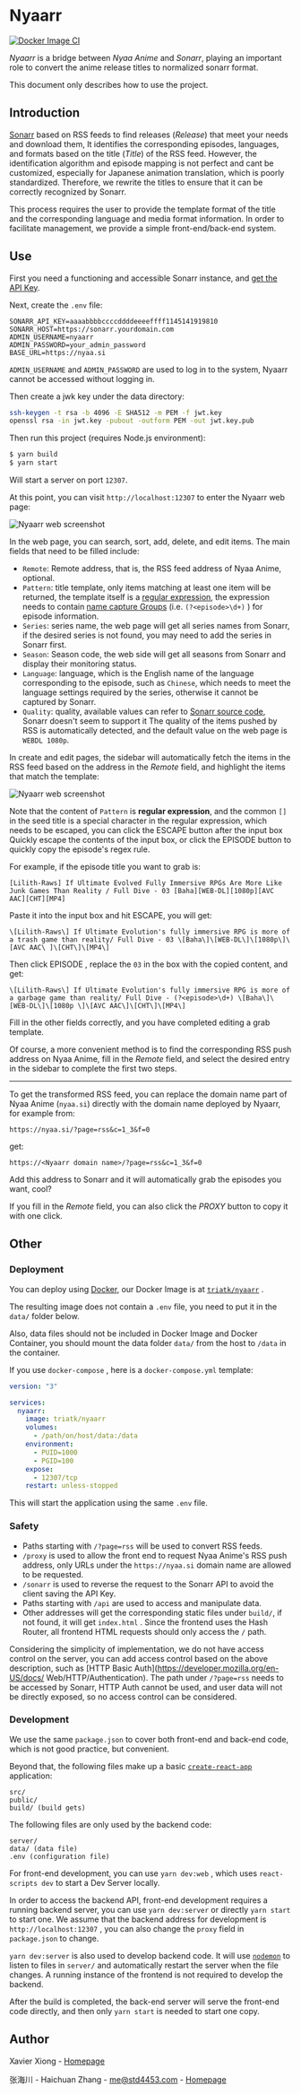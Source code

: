 # Nyaarr

[![Docker Image CI](https://github.com/zx900930/nyaarr/actions/workflows/main.yml/badge.svg)](https://github.com/zx900930/nyaarr/actions/workflows/main.yml)

*Nyaarr* is a bridge between *Nyaa Anime* and *Sonarr*, playing an important role to convert the anime release titles to normalized sonarr format.

This document only describes how to use the project.

## Introduction

[Sonarr](https://sonarr.tv/) based on RSS feeds to find releases (*Release*) that meet your needs and download them, It identifies the corresponding episodes, languages, and formats based on the title (*Title*) of the RSS feed. However, the identification algorithm and episode mapping is not perfect and cant be customized, especially for Japanese animation translation, which is poorly standardized. Therefore, we rewrite the titles to ensure that it can be correctly recognized by Sonarr.

This process requires the user to provide the template format of the title and the corresponding language and media format information. In order to facilitate management, we provide a simple front-end/back-end system.

## Use

First you need a functioning and accessible Sonarr instance, and [get the API Key](https://github.com/Sonarr/Sonarr/wiki/API).

Next, create the `.env` file:

```env
SONARR_API_KEY=aaaabbbbccccddddeeeeffff1145141919810
SONARR_HOST=https://sonarr.yourdomain.com
ADMIN_USERNAME=nyaarr
ADMIN_PASSWORD=your_admin_password
BASE_URL=https://nyaa.si
```

`ADMIN_USERNAME` and `ADMIN_PASSWORD` are used to log in to the system, Nyaarr cannot be accessed without logging in.

Then create a jwk key under the data directory:

```bash
ssh-keygen -t rsa -b 4096 -E SHA512 -m PEM -f jwt.key
openssl rsa -in jwt.key -pubout -outform PEM -out jwt.key.pub
```

Then run this project (requires Node.js environment):

```bash
$ yarn build
$ yarn start
```

Will start a server on port `12307`.

At this point, you can visit `http://localhost:12307` to enter the Nyaarr web page:

![Nyaarr web screenshot](images/screenshot1.png)

In the web page, you can search, sort, add, delete, and edit items. The main fields that need to be filled include:

- `Remote`: Remote address, that is, the RSS feed address of Nyaa Anime, optional.
- `Pattern`: title template, only items matching at least one item will be returned, the template itself is a [regular expression](https://en.wikipedia.org/wiki/Regular_expression), the expression needs to contain [name capture Groups](https://developer.mozilla.org/en-US/docs/Web/JavaScript/Guide/Regular_Expressions/Groups_and_Ranges) (i.e. `(?<episode>\d+)` ) for episode information.
- `Series`: series name, the web page will get all series names from Sonarr, if the desired series is not found, you may need to add the series in Sonarr first.
- `Season`: Season code, the web side will get all seasons from Sonarr and display their monitoring status.
- `Language`: language, which is the English name of the language corresponding to the episode, such as `Chinese`, which needs to meet the language settings required by the series, otherwise it cannot be captured by Sonarr.
- `Quality`: quality, available values ​​can refer to [Sonarr source code](https://github.com/Sonarr/Sonarr/blob/develop/src/NzbDrone.Core/Parser/QualityParser.cs), Sonarr doesn't seem to support it The quality of the items pushed by RSS is automatically detected, and the default value on the web page is `WEBDL 1080p`.

In create and edit pages, the sidebar will automatically fetch the items in the RSS feed based on the address in the *Remote* field, and highlight the items that match the template:

![Nyaarr web screenshot](images/screenshot2.png)

Note that the content of `Pattern` is **regular expression**, and the common `[]` in the seed title is a special character in the regular expression, which needs to be escaped, you can click the ESCAPE button after the input box Quickly escape the contents of the input box, or click the EPISODE button to quickly copy the episode's regex rule.

For example, if the episode title you want to grab is:

````
[Lilith-Raws] If Ultimate Evolved Fully Immersive RPGs Are More Like Junk Games Than Reality / Full Dive - 03 [Baha][WEB-DL][1080p][AVC AAC][CHT][MP4]
````

Paste it into the input box and hit ESCAPE, you will get:

````
\[Lilith-Raws\] If Ultimate Evolution's fully immersive RPG is more of a trash game than reality/ Full Dive - 03 \[Baha\]\[WEB-DL\]\[1080p\]\[AVC AAC\ ]\[CHT\]\[MP4\]
````

Then click EPISODE , replace the `03` in the box with the copied content, and get:

````
\[Lilith-Raws\] If Ultimate Evolution's fully immersive RPG is more of a garbage game than reality/ Full Dive - (?<episode>\d+) \[Baha\]\[WEB-DL\]\[1080p \]\[AVC AAC\]\[CHT\]\[MP4\]
````

Fill in the other fields correctly, and you have completed editing a grab template.

Of course, a more convenient method is to find the corresponding RSS push address on Nyaa Anime, fill in the *Remote* field, and select the desired entry in the sidebar to complete the first two steps.

---

To get the transformed RSS feed, you can replace the domain name part of Nyaa Anime (`nyaa.si`) directly with the domain name deployed by Nyaarr, for example from:

````
https://nyaa.si/?page=rss&c=1_3&f=0
````

get:

````
https://<Nyaarr domain name>/?page=rss&c=1_3&f=0
````

Add this address to Sonarr and it will automatically grab the episodes you want, cool?

If you fill in the *Remote* field, you can also click the *PROXY* button to copy it with one click.

## Other

### Deployment

You can deploy using [Docker](https://www.docker.com/), our Docker Image is at [`triatk/nyaarr`](https://hub.docker.com/r/triatk/nyaarr) .

The resulting image does not contain a `.env` file, you need to put it in the `data/` folder below.

Also, data files should not be included in Docker Image and Docker Container, you should mount the data folder `data/` from the host to `/data` in the container.

If you use `docker-compose` , here is a `docker-compose.yml` template:

````yaml
version: "3"

services:
  nyaarr:
    image: triatk/nyaarr
    volumes:
      - /path/on/host/data:/data
    environment:
      - PUID=1000
      - PGID=100
    expose:
      - 12307/tcp
    restart: unless-stopped
````

This will start the application using the same `.env` file.

### Safety

- Paths starting with `/?page=rss` will be used to convert RSS feeds.
- `/proxy` is used to allow the front end to request Nyaa Anime's RSS push address, only URLs under the `https://nyaa.si` domain name are allowed to be requested.
- `/sonarr` is used to reverse the request to the Sonarr API to avoid the client saving the API Key.
- Paths starting with `/api` are used to access and manipulate data.
- Other addresses will get the corresponding static files under `build/`, if not found, it will get `index.html` . Since the frontend uses the Hash Router, all frontend HTML requests should only access the `/` path.

Considering the simplicity of implementation, we do not have access control on the server, you can add access control based on the above description, such as [HTTP Basic Auth](https://developer.mozilla.org/en-US/docs/ Web/HTTP/Authentication). The path under `/?page=rss` needs to be accessed by Sonarr, HTTP Auth cannot be used, and user data will not be directly exposed, so no access control can be considered.

### Development

We use the same `package.json` to cover both front-end and back-end code, which is not good practice, but convenient.

Beyond that, the following files make up a basic [`create-react-app`](https://create-react-app.dev/) application:

````
src/
public/
build/ (build gets)
````

The following files are only used by the backend code:

````
server/
data/ (data file)
.env (configuration file)
````

For front-end development, you can use `yarn dev:web` , which uses `react-scripts dev` to start a Dev Server locally.

In order to access the backend API, front-end development requires a running backend server, you can use `yarn dev:server` or directly `yarn start` to start one. We assume that the backend address for development is `http://localhost:12307` , you can also change the `proxy` field in `package.json` to change.

`yarn dev:server` is also used to develop backend code. It will use [`nodemon`](https://nodemon.io/) to listen to files in `server/` and automatically restart the server when the file changes. A running instance of the frontend is not required to develop the backend.

After the build is completed, the back-end server will serve the front-end code directly, and then only `yarn start` is needed to start one copy.

## Author

Xavier Xiong - [Homepage](https://github.com/zx900930)

张海川 - Haichuan Zhang - [me@std4453.com](mailto:me@std4453.com) - [Homepage](https://blog.std4453.com:444)
